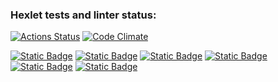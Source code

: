 ### Hexlet tests and linter status:
[![Actions Status](https://github.com/Nea1o/python-project-49/workflows/hexlet-check/badge.svg)](https://github.com/Nea1o/python-project-49/actions)
[![Code Climate](https://camo.githubusercontent.com/13fac8fbe2bfb7af717785f6c9ff0bf089d5033bc4b86e955d0f61bbf40b52d4/68747470733a2f2f636f6465636c696d6174652e636f6d2f6769746875622f636c6f7564666f756e6472792f6d656d6272616e652e706e67)](https://codeclimate.com/github/Nea1o/python-project-49)

[![Static Badge](https://img.shields.io/badge/records-brain_games-blue)](https://asciinema.org/a/azNhe4bLSP6C0EFBFImgqFhI6)
[![Static Badge](https://img.shields.io/badge/records-brain_even-blue)](https://asciinema.org/a/Xplk3RXmceY15bDEQDwhKI6Z4)
[![Static Badge](https://img.shields.io/badge/records-brain_calc-blue)](https://asciinema.org/a/JntcgUgoO3MUXd7F8ue0wFM5p)
[![Static Badge](https://img.shields.io/badge/records-brain_gcd-blue)](https://asciinema.org/a/Flh04UOSXdpDZ8AFAf28Lq4NN)
[![Static Badge](https://img.shields.io/badge/records-brain_progression-blue)](https://asciinema.org/a/Q0FCAzA4Jd9yAEllFVLL39CNa)
[![Static Badge](https://img.shields.io/badge/records-brain_prime-blue)](https://asciinema.org/a/0lBpe3uFdZ3kn15u7nabJYzZ9)